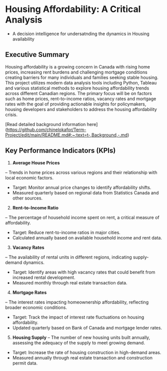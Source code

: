 # Housing Affordability: A Critical Analysis
* A decision intelligence for undersatnding the dynamics in Housing availability

## Executive Summary
Housing affordability is a growing concern in Canada with rising home prices, increasing rent burdens and challenging mortgage conditions creating barriers for many individuals and families seeking stable housing. This project utilizes modern data analysis tools including Python, Tableau and various statistical methods to explore housing affordability trends across different Canadian regions. The primary focus will be on factors such as home prices, rent-to-income ratios, vacancy rates and mortgage rates with the goal of providing actionable insights for policymakers, housing developers and stakeholders to address the housing affordability crisis.

[Read detailed background information here] (https://github.com/chinelokafor/Term-Project/edit/main/README.md#:~:text=t-,Background,-.md) 

## Key Performance Indicators (KPIs)

1. **Average House Prices** 

 –  Trends in home prices across various regions and their relationship with local economic factors.
 -	Target: Monitor annual price changes to identify affordability shifts.
 -	Measured quarterly based on regional data from Statistics Canada and other sources.
  
2. **Rent-to-Income Ratio**

– The percentage of household income spent on rent, a critical measure of affordability.
- Target: Reduce rent-to-income ratios in major cities.
-	Calculated annually based on available household income and rent data.
  
3. **Vacancy Rates**

– The availability of rental units in different regions, indicating supply-demand dynamics.
- Target: Identify areas with high vacancy rates that could benefit from increased rental development.
- Measured monthly through real estate transaction data.

4. **Mortgage Rates**

– The interest rates impacting homeownership affordability, reflecting broader economic conditions.
- Target: Track the impact of interest rate fluctuations on housing affordability.
- Updated quarterly based on Bank of Canada and mortgage lender rates.

5. **Housing Supply**
– The number of new housing units built annually, assessing the adequacy of the supply to meet growing demand.
- Target: Increase the rate of housing construction in high-demand areas.
- Measured annually through real estate transaction and construction permit data.
